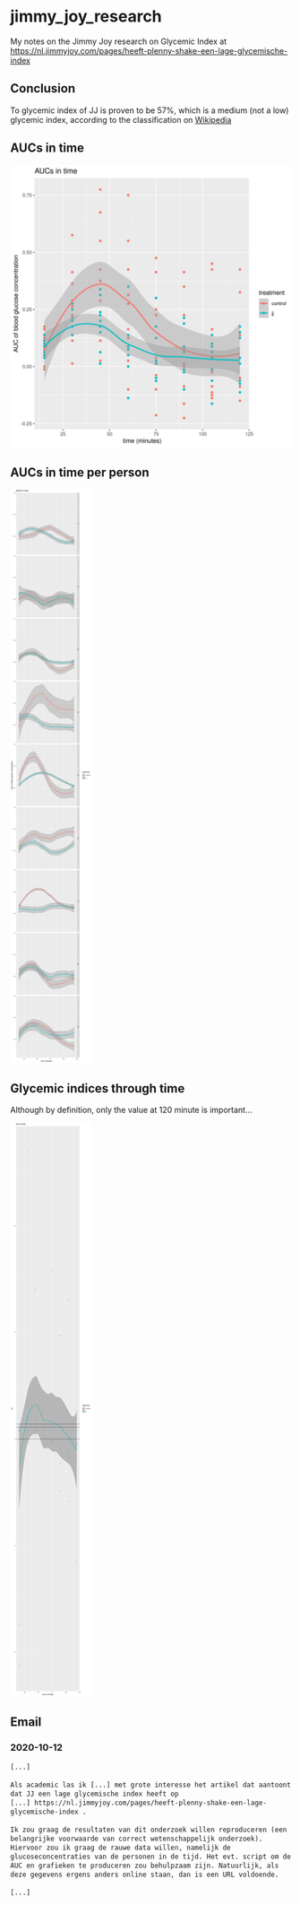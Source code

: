 # jimmy_joy_research

My notes on the Jimmy Joy research on Glycemic Index at https://nl.jimmyjoy.com/pages/heeft-plenny-shake-een-lage-glycemische-index

## Conclusion

To glycemic index of JJ is proven to be 57%, which is a medium (not a low)
glycemic index, according to the classification on [Wikipedia](https://en.wikipedia.org/wiki/Glycemic_index#Grouping)

## AUCs in time

![](aucs_in_time.png)

## AUCs in time per person

![](aucs_in_time_pp.png)

## Glycemic indices through time

Although by definition, only the value at 120 minute is important...

![](gi_in_time.png)




## Email

### 2020-10-12

```
[...]

Als academic las ik [...] met grote interesse het artikel dat aantoont dat JJ een lage glycemische index heeft op
[...] https://nl.jimmyjoy.com/pages/heeft-plenny-shake-een-lage-glycemische-index .

Ik zou graag de resultaten van dit onderzoek willen reproduceren (een belangrijke voorwaarde van correct wetenschappelijk onderzoek). Hiervoor zou ik graag de rauwe data willen, namelijk de glucoseconcentraties van de personen in de tijd. Het evt. script om de AUC en grafieken te produceren zou behulpzaam zijn. Natuurlijk, als deze gegevens ergens anders online staan, dan is een URL voldoende.

[...]
```
